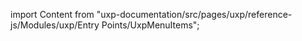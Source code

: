 
import Content from "uxp-documentation/src/pages/uxp/reference-js/Modules/uxp/Entry Points/UxpMenuItems";

<Content query="product=xd"/>
